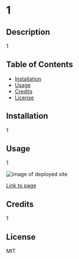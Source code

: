 # 1

  ## Description
  
 1
  
  ## Table of Contents 
  
  - [Installation](#installation)
  - [Usage](#usage)
  - [Credits](#credits)
  - [License](#license)
  
  ## Installation
  
1
  
  ## Usage
  
1  
  
  ![image of deployed site](1)
  
  [Link to page](1)
  
  
  ## Credits
  
1    
 
 ## License
  
 MIT  

